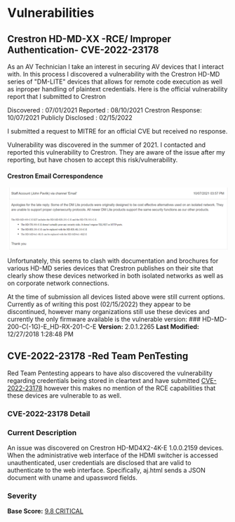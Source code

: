 # Vulnerabilities	

## Crestron HD-MD-XX -RCE/ Improper Authentication-  CVE-2022-23178

As an AV Technician I take an interest in securing AV devices that I interact with. In this process I discovered a vulnerability with the Crestron HD-MD series of "DM-LITE" devices that allows for remote code execution as well as inproper handling of plaintext credentials.
Here is the official vulnerability report that I submitted to Crestron


Discovered : 07/01/2021
Reported : 08/10/2021
Crestron Response: 10/07/2021
Publicly Disclosed : 02/15/2022

I submitted a request to MITRE for an official CVE but received no response. 

Vulnerability was discovered in the summer of 2021.  I contacted and reported this vulnerability to Crestron.  They are aware of the issue after my reporting, but have chosen to accept this risk/vulnerability.

#### Crestron Email Correspondence 
![enter image description here](https://github.com/AnthonyTippy/Images/blob/master/vulnerability%20email.PNG?raw=true)

Unfortunately, this seems to clash with documentation and brochures for various HD-MD series devices that Crestron publishes on their site that clearly show these devices networked in both isolated networks as well as on corporate network connections.  

At the time of submission all devices listed above were still current options.  Currently as of writing this post (02/15/2022) they appear to be discontinued, however many organizations still use these devices and currently the only firmware available is the vulnerable version: ### HD-MD-200-C(-1G)-E_HD-RX-201-C-E 
**Version:**  2.0.1.2265
**Last Modified:**  12/27/2018 1:28:48 PM 

## CVE-2022-23178 -Red Team PenTesting
Red Team Pentesting appears to have also discovered the vulnerability regarding credentials being stored in cleartext and have submitted [CVE-2022-23178](https://nvd.nist.gov/vuln/detail/CVE-2022-23178) however this makes no mention of the RCE capabilities that these devices are vulnerable to as well.  

### CVE-2022-23178  Detail

### Current Description

An issue was discovered on Crestron HD-MD4X2-4K-E 1.0.0.2159 devices. When the administrative web interface of the HDMI switcher is accessed unauthenticated, user credentials are disclosed that are valid to authenticate to the web interface. Specifically, aj.html sends a JSON document with uname and upassword fields.
### Severity
**Base Score:** [9.8 CRITICAL](https://nvd.nist.gov/vuln-metrics/cvss/v3-calculator?name=CVE-2022-23178&vector=AV:N/AC:L/PR:N/UI:N/S:U/C:H/I:H/A:H&version=3.1&source=NIST)

